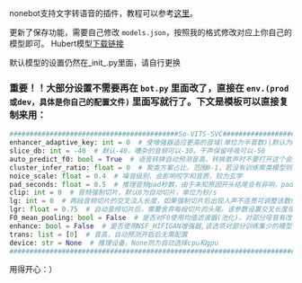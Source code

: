 nonebot支持文字转语音的插件，教程可以参考[这里](https://www.bilibili.com/video/BV12b421i7kZ/)。

更新了保存功能，需要自己修改 `models.json`，按照我的格式修改对应上你自己的模型即可。
Hubert模型[下载链接](https://huggingface.co/spaces/zomehwh/sovits-models/blob/main/hubert/checkpoint_best_legacy_500.pt)

默认模型的设置仍然在_init_.py里面，请自行更换
### 重要！！大部分设置不需要再在 `bot.py` 里面改了，直接在 `env.(prod或dev，具体是你自己的配置文件)` 里面写就行了。下文是模板可以直接复制来用：

```python
##########################################So-VITS-SVC#################################################
enhancer_adaptive_key: int = 0  # 使增强器适应更高的音域(单位为半音数)|默认为0
slice_db: int = -40  # 默认-40，嘈杂的音频可以-30，干声保留呼吸可以-50
auto_predict_f0: bool = True  # 语音转换自动预测音高，转换歌声时不要打开这个会严重跑调
cluster_infer_ratio: float = 0  # 聚类方案占比，范围0-1，若没有训练聚类模型则默认0即可
noice_scale: float = 0.4  # 噪音级别，会影响咬字和音质，较为玄学
pad_seconds: float = 0.5  # 推理音频pad秒数，由于未知原因开头结尾会有异响，pad一小段静音段后就不会出现
clip: int = 0  # 音频强制切片，默认0为自动切片，单位为秒/s
lg: int = 0  # 两段音频切片的交叉淡入长度，如果强制切片后出现人声不连贯可调整该数值，如果连贯建议采用默认值0，单位为秒
lgr: float = 0.75  # 自动音频切片后，需要舍弃每段切片的头尾。该参数设置交叉长度保留的比例，范围0-1,左开右闭
F0_mean_pooling: bool = False  # 是否对F0使用均值滤波器(池化)，对部分哑音有改善。注意，启动该选项会导致推理速度下降，默认关闭
enhance: bool = False  # 是否使用NSF_HIFIGAN增强器,该选项对部分训练集少的模型有一定的音质增强效果，但是对训练好的模型有反面效果，默认关闭
trans: list = [0]  # 音高，自动预测开启后无需配置
device: str = None  # 推理设备，None则为自动选择cpu和gpu
####################################################################################################
```

用得开心：）
